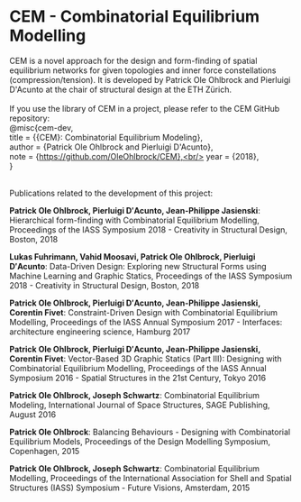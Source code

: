 # CEM - Combinatorial Equilibrium Modelling

CEM is a novel approach for the design and form-finding of spatial equilibrium networks for given topologies and inner force constellations (compression/tension). It is developed by Patrick Ole Ohlbrock and Pierluigi D'Acunto at the chair of structural design at the ETH Zürich.
<br/>
<br/>
If you use the library of CEM in a project, please refer to the CEM GitHub repository:<br/>
@misc{cem-dev,<br/>
    title  = {{CEM}: Combinatorial Equilibrium Modeling},<br/>
    author = {Patrick Ole Ohlbrock and Pierluigi D'Acunto},<br/>
    note   = {https://github.com/OleOhlbrock/CEM},<br/>
    year   = {2018},<br/>
}
<br/>
<br/>

Publications related to the development of this project:

__Patrick Ole Ohlbrock, Pierluigi D′Acunto, Jean-Philippe Jasienski__: Hierarchical form-finding with Combinatorial Equilibrium Modelling, Proceedings of the IASS Symposium 2018 - Creativity in Structural Design, Boston, 2018 

__Lukas Fuhrimann, Vahid Moosavi, Patrick Ole Ohlbrock, Pierluigi D′Acunto__: Data-Driven Design: Exploring new Structural Forms using Machine Learning and Graphic Statics, Proceedings of the IASS Symposium 2018 - Creativity in Structural Design, Boston, 2018

__Patrick Ole Ohlbrock, Pierluigi D′Acunto, Jean-Philippe Jasienski, Corentin Fivet__: Constraint-Driven Design with Combinatorial Equilibrium Modelling, Proceedings of the IASS Annual Symposium 2017 - Interfaces: architecture engineering science, Hamburg 2017

__Patrick Ole Ohlbrock, Pierluigi D′Acunto, Jean-Philippe Jasienski, Corentin Fivet__: Vector-Based 3D Graphic Statics (Part III): Designing with Combinatorial Equilibrium Modelling, Proceedings of the IASS Annual Symposium 2016 - Spatial Structures in the 21st Century, Tokyo 2016

__Patrick Ole Ohlbrock, Joseph Schwartz__: Combinatorial Equilibrium Modeling, International Journal of Space Structures, SAGE Publishing, August 2016

__Patrick Ole Ohlbrock__: Balancing Behaviours - Designing with Combinatorial Equilibrium Models, Proceedings of the Design Modelling Symposium, Copenhagen, 2015

__Patrick Ole Ohlbrock, Joseph Schwartz__: Combinatorial Equilibrium Modelling, Proceedings of the International Association for Shell and Spatial Structures (IASS) Symposium - Future Visions, Amsterdam, 2015
